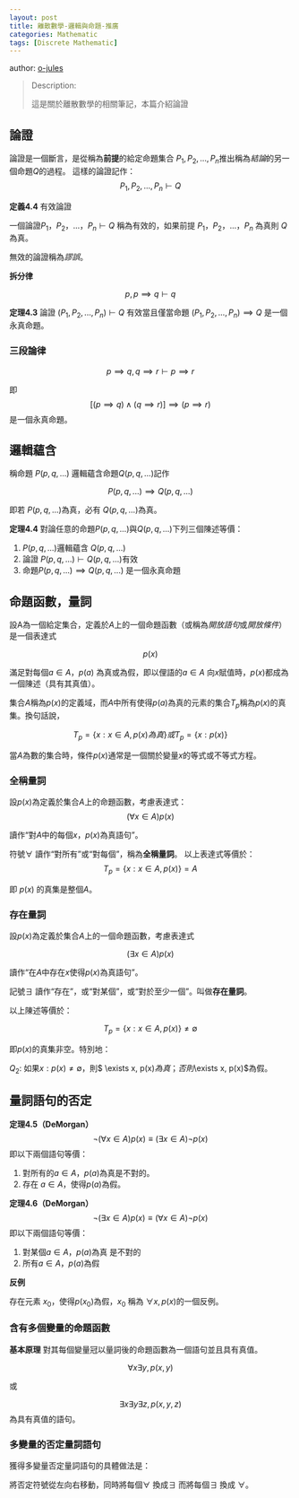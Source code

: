 ```yaml
---
layout: post
title: 離散數學-邏輯與命題-推廣
categories: Mathematic
tags: [Discrete Mathematic]
---
```


author: [o-jules](https://github.com/o-jules)

> Description:
>
> 這是關於離散數學的相關筆記，本篇介紹論證	

<!-- more -->

## 論證

論證是一個斷言，是從稱為**前提**的給定命題集合 $P_1, P_2, ..., P_n$推出稱為*結論*的另一個命題$Q$的過程。
這樣的論證記作：
$$
P_1, P_2, ..., P_n \vdash Q
$$

**定義4.4** 有效論證

一個論證$P_1，P_2，...，P_n \vdash Q$ 稱為有效的，如果前提 $P_1，P_2，...，P_n$ 為真則 $Q$ 為真。

無效的論證稱為*謬誤*。

**拆分律**

$$
p, p \implies q \vdash q
$$

**定理4.3** 論證 $(P_1, P_2, ..., P_n)\vdash Q$ 有效當且僅當命題 $(P_1, P_2, ..., P_n) \implies Q$ 是一個永真命題。

### 三段論律

$$
p \implies q, q \implies r \vdash p \implies r
$$

即
$$
[(p \implies q) \land (q \implies r)] \implies (p \implies r)
$$
是一個永真命題。

## 邏輯蘊含

稱命題 $P(p, q, ...)$ 邏輯蘊含命題$Q(p, q, ...)$記作

$$
P(p, q, ...) \implies Q(p, q, ...)
$$

即若 $P(p, q, ...)$為真，必有 $Q(p, q, ...)$為真。

**定理4.4** 對論任意的命題$P(p, q, ...)$與$Q(p, q, ...)$下列三個陳述等價：
  1. $P(p, q, ...)$邏輯蘊含 $Q(p, q, ...)$
  2. 論證 $P(p, q, ...) \vdash Q(p, q, ...)$有效
  3. 命題$P(p, q, ...) \implies Q(p, q, ...)$ 是一個永真命題

## 命題函數，量詞

設A為一個給定集合，定義於$A$上的一個命題函數（或稱為*開放語句*或*開放條件*）是一個表達式

$$
p(x)
$$

滿足對每個$a \in A$，$p(a)$ 為真或為假，即以俚語的$a \in A$ 向$x$賦值時，$p(x)$都成為一個陳述（具有其真值）。

集合$A$稱為$p(x)$的定義域，而$A$中所有使得$p(a)$為真的元素的集合$T_p$稱為$p(x)$的真集。換句話說，

$$
T_p = \{x: x \in A, p(x) 為真\} 或 T_p = \{x: p(x)\}
$$

當$A$為數的集合時，條件$p(x)$通常是一個關於變量$x$的等式或不等式方程。


### 全稱量詞

設$p(x)$為定義於集合$A$上的命題函數，考慮表達式：
$$
(\forall x \in A) p(x)
$$

讀作“對$A$中的每個$x$，$p(x)$為真語句”。

符號$\forall$ 讀作“對所有”或“對每個”，稱為**全稱量詞**。
以上表達式等價於：
$$
T_p = \{x: x \in A, p(x) \} = A
$$

即 $p(x)$ 的真集是整個$A$。

### 存在量詞

設$p(x)$為定義於集合$A$上的一個命題函數，考慮表達式

$$
(\exists x \in A)p(x)
$$

讀作“在$A$中存在$x$使得$p(x)$為真語句”。

記號$\exists$ 讀作“存在”，或“對某個”，或“對於至少一個”。叫做**存在量詞**。

以上陳述等價於：

$$
T_p = \{x: x \in A, p(x)\} \neq \emptyset
$$

即$p(x)$的真集非空。特別地：

  $Q_2$: 如果${x: p(x)} \neq \emptyset$，則$ \exists x, p(x)$為真；否則$\exists x, p(x)$為假。

## 量詞語句的否定

**定理4.5（DeMorgan）**
$$
\lnot (\forall x \in A)p(x) \equiv (\exists x \in A)\lnot p(x)
$$
即以下兩個語句等價：
  1. 對所有的$a \in A，p(a)$為真是不對的。
  2. 存在 $a \in A$，使得$p(a)$為假。

**定理4.6（DeMorgan）**
$$
\lnot(\exists x \in A)p(x) \equiv (\forall x \in A) \lnot p(x)
$$
即以下兩個語句等價：
  1. 對某個$a \in A$，$p(a)$為真 是不對的
  2. 所有$a \in A$，$p(a)$為假

**反例**

存在元素 $x_0$，使得$p(x_0)$為假，$x_0$ 稱為 $\forall x, p(x)$的一個反例。

### 含有多個變量的命題函數

**基本原理** 對其每個變量冠以量詞後的命題函數為一個語句並且具有真值。

$$
\forall x \exists y, p(x,y)
$$

或

$$
\exists x \exists y \exists z, p(x, y, z)
$$
為具有真值的語句。

### 多變量的否定量詞語句

獲得多變量否定量詞語句的具體做法是：

將否定符號從左向右移動，同時將每個$\forall$ 換成$\exists$ 而將每個$\exists$ 換成 $\forall$。

